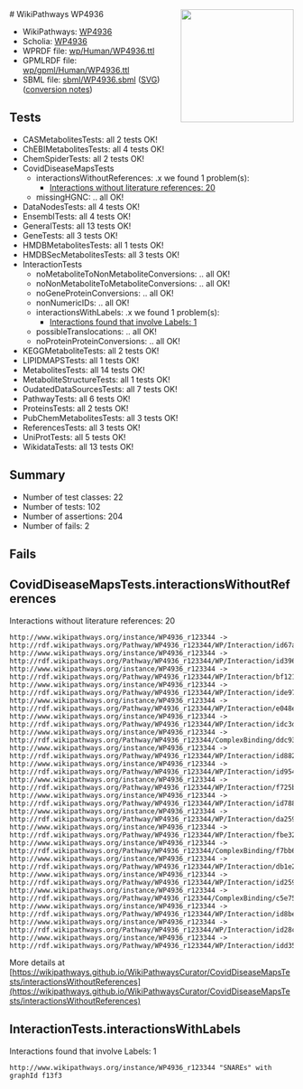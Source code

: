 <img style="float: right; width: 200px" src="../logo.png" />
# WikiPathways WP4936

* WikiPathways: [WP4936](https://identifiers.org/wikipathways:WP4936)
* Scholia: [WP4936](https://scholia.toolforge.org/wikipathways/WP4936)
* WPRDF file: [wp/Human/WP4936.ttl](../wp/Human/WP4936.ttl)
* GPMLRDF file: [wp/gpml/Human/WP4936.ttl](../wp/gpml/Human/WP4936.ttl)
* SBML file: [sbml/WP4936.sbml](../sbml/WP4936.sbml) ([SVG](../sbml/WP4936.svg)) ([conversion notes](../sbml/WP4936.txt))

## Tests
* CASMetabolitesTests: all 2 tests OK!
* ChEBIMetabolitesTests: all 4 tests OK!
* ChemSpiderTests: all 2 tests OK!
* CovidDiseaseMapsTests
    * interactionsWithoutReferences: .x we found 1 problem(s):
        * [Interactions without literature references: 20](#9701cd00)
    * missingHGNC: .. all OK!
* DataNodesTests: all 4 tests OK!
* EnsemblTests: all 4 tests OK!
* GeneralTests: all 13 tests OK!
* GeneTests: all 3 tests OK!
* HMDBMetabolitesTests: all 1 tests OK!
* HMDBSecMetabolitesTests: all 3 tests OK!
* InteractionTests
    * noMetaboliteToNonMetaboliteConversions: .. all OK!
    * noNonMetaboliteToMetaboliteConversions: .. all OK!
    * noGeneProteinConversions: .. all OK!
    * nonNumericIDs: .. all OK!
    * interactionsWithLabels: .x we found 1 problem(s):
        * [Interactions found that involve Labels: 1](#630d2678)
    * possibleTranslocations: .. all OK!
    * noProteinProteinConversions: .. all OK!
* KEGGMetaboliteTests: all 2 tests OK!
* LIPIDMAPSTests: all 1 tests OK!
* MetabolitesTests: all 14 tests OK!
* MetaboliteStructureTests: all 1 tests OK!
* OudatedDataSourcesTests: all 7 tests OK!
* PathwayTests: all 6 tests OK!
* ProteinsTests: all 2 tests OK!
* PubChemMetabolitesTests: all 3 tests OK!
* ReferencesTests: all 3 tests OK!
* UniProtTests: all 5 tests OK!
* WikidataTests: all 13 tests OK!


## Summary

* Number of test classes: 22
* Number of tests: 102
* Number of assertions: 204
* Number of fails: 2

## Fails

<a name="9701cd00" />

## CovidDiseaseMapsTests.interactionsWithoutReferences

Interactions without literature references: 20
```
http://www.wikipathways.org/instance/WP4936_r123344 -> http://rdf.wikipathways.org/Pathway/WP4936_r123344/WP/Interaction/id67a2f315
http://www.wikipathways.org/instance/WP4936_r123344 -> http://rdf.wikipathways.org/Pathway/WP4936_r123344/WP/Interaction/id396f48b2
http://www.wikipathways.org/instance/WP4936_r123344 -> http://rdf.wikipathways.org/Pathway/WP4936_r123344/WP/Interaction/bf121
http://www.wikipathways.org/instance/WP4936_r123344 -> http://rdf.wikipathways.org/Pathway/WP4936_r123344/WP/Interaction/ide9784478
http://www.wikipathways.org/instance/WP4936_r123344 -> http://rdf.wikipathways.org/Pathway/WP4936_r123344/WP/Interaction/e048e
http://www.wikipathways.org/instance/WP4936_r123344 -> http://rdf.wikipathways.org/Pathway/WP4936_r123344/WP/Interaction/idc3daa4b8
http://www.wikipathways.org/instance/WP4936_r123344 -> http://rdf.wikipathways.org/Pathway/WP4936_r123344/ComplexBinding/ddc93
http://www.wikipathways.org/instance/WP4936_r123344 -> http://rdf.wikipathways.org/Pathway/WP4936_r123344/WP/Interaction/id8825c1d0
http://www.wikipathways.org/instance/WP4936_r123344 -> http://rdf.wikipathways.org/Pathway/WP4936_r123344/WP/Interaction/id9545f48f
http://www.wikipathways.org/instance/WP4936_r123344 -> http://rdf.wikipathways.org/Pathway/WP4936_r123344/WP/Interaction/f725b
http://www.wikipathways.org/instance/WP4936_r123344 -> http://rdf.wikipathways.org/Pathway/WP4936_r123344/WP/Interaction/id788d6f1c
http://www.wikipathways.org/instance/WP4936_r123344 -> http://rdf.wikipathways.org/Pathway/WP4936_r123344/WP/Interaction/da259
http://www.wikipathways.org/instance/WP4936_r123344 -> http://rdf.wikipathways.org/Pathway/WP4936_r123344/WP/Interaction/fbe32
http://www.wikipathways.org/instance/WP4936_r123344 -> http://rdf.wikipathways.org/Pathway/WP4936_r123344/ComplexBinding/f7bb6
http://www.wikipathways.org/instance/WP4936_r123344 -> http://rdf.wikipathways.org/Pathway/WP4936_r123344/WP/Interaction/db1e2
http://www.wikipathways.org/instance/WP4936_r123344 -> http://rdf.wikipathways.org/Pathway/WP4936_r123344/WP/Interaction/id259f64e
http://www.wikipathways.org/instance/WP4936_r123344 -> http://rdf.wikipathways.org/Pathway/WP4936_r123344/ComplexBinding/c5e75
http://www.wikipathways.org/instance/WP4936_r123344 -> http://rdf.wikipathways.org/Pathway/WP4936_r123344/WP/Interaction/id8be830b7
http://www.wikipathways.org/instance/WP4936_r123344 -> http://rdf.wikipathways.org/Pathway/WP4936_r123344/WP/Interaction/id28c533ea
http://www.wikipathways.org/instance/WP4936_r123344 -> http://rdf.wikipathways.org/Pathway/WP4936_r123344/WP/Interaction/idd35c42c0
```

More details at [https://wikipathways.github.io/WikiPathwaysCurator/CovidDiseaseMapsTests/interactionsWithoutReferences](https://wikipathways.github.io/WikiPathwaysCurator/CovidDiseaseMapsTests/interactionsWithoutReferences)

<a name="630d2678" />

## InteractionTests.interactionsWithLabels

Interactions found that involve Labels: 1
```
http://www.wikipathways.org/instance/WP4936_r123344 "SNAREs" with graphId f13f3
```

